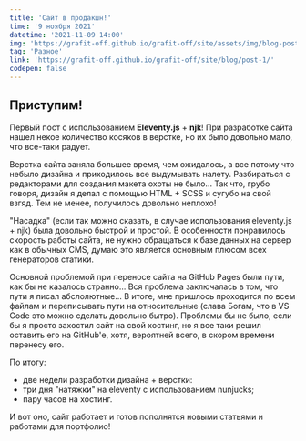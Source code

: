 ```yaml
---
title: 'Сайт в продакшн!'
time: '9 ноября 2021'
datetime: '2021-11-09 14:00'
img: 'https://grafit-off.github.io/grafit-off/site/assets/img/blog-post/1.jpg'
tag: 'Разное'
link: 'https://grafit-off.github.io/grafit-off/site/blog/post-1/'
codepen: false
---
```


## Приступим!

Первый пост с использованием **Eleventy.js** + **njk**! При разработке сайта нашел некое количество косяков в верстке, но их было довольно мало, что все-таки радует. 

Верстка сайта заняла большее время, чем ожидалось, а все потому что небыло дизайна и приходилось все выдумывать налету. Разбираться с редакторами для создания макета охоты не было... Так что, грубо говоря, дизайн я делал с помощью HTML + SCSS и сугубо на свой взгяд. Тем не менее, получилось довольно неплохо!

"Насадка" (если так можно сказать, в случае использования eleventy.js + njk) была довольно быстрой и простой. В особенности понравилось скорость работы сайта, не нужно обращаться к базе данных на сервер как в обычных CMS, думаю это является основным плюсом всех генераторов статики.

Основной проблемой при переносе сайта на GitHub Pages были пути, как бы не казалось странно... Вся проблема заключалась в том, что пути я писал абслолютные... В итоге, мне пришлось проходится по всем файлам и переписывать пути на относительные (слава Богам, что в VS Code это можно сделать довольно бытро). Проблемы бы не было, если бы я просто захостил сайт на свой хостинг, но я все таки решил оставить его на GitHub'е, хотя, вероятней всего, в скором времени перенесу его.

По итогу:
- две недели разработки дизайна + верстки:
- три дня "натяжки" на eleventy с использованием nunjucks;
- пару часов на хостинг.

И вот оно, сайт работает и готов пополнятся новыми статьями и работами для портфолио!

